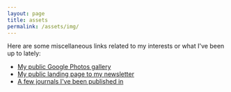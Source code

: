 ```yaml
---
layout: page
title: assets
permalink: /assets/img/
---
```


Here are some miscellaneous links related to my interests or what I've been up to lately:

- [My public Google Photos gallery](https://google.com)
- [My public landing page to my newsletter](https://google.com)
- [A few journals I've been published in](https://google.com)
